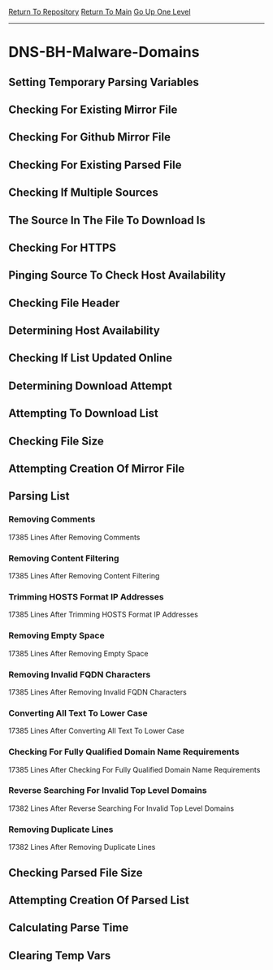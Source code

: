 [Return To Repository](https://github.com/deathbybandaid/piholeparser/)
[Return To Main](https://github.com/deathbybandaid/piholeparser/blob/master/RecentRunLogs/Mainlog.md)
[Go Up One Level](https://github.com/deathbybandaid/piholeparser/blob/master/RecentRunLogs/TopLevelScripts/30-Processing-Blacklists.md)
____________________________________
# DNS-BH-Malware-Domains
## Setting Temporary Parsing Variables
## Checking For Existing Mirror File
## Checking For Github Mirror File
## Checking For Existing Parsed File
## Checking If Multiple Sources
## The Source In The File To Download Is
## Checking For HTTPS
## Pinging Source To Check Host Availability
## Checking File Header
## Determining Host Availability
## Checking If List Updated Online
## Determining Download Attempt
## Attempting To Download List
## Checking File Size
## Attempting Creation Of Mirror File
## Parsing List
### Removing Comments
17385 Lines After Removing Comments
### Removing Content Filtering
17385 Lines After Removing Content Filtering
### Trimming HOSTS Format IP Addresses
17385 Lines After Trimming HOSTS Format IP Addresses
### Removing Empty Space
17385 Lines After Removing Empty Space
### Removing Invalid FQDN Characters
17385 Lines After Removing Invalid FQDN Characters
### Converting All Text To Lower Case
17385 Lines After Converting All Text To Lower Case
### Checking For Fully Qualified Domain Name Requirements
17385 Lines After Checking For Fully Qualified Domain Name Requirements
### Reverse Searching For Invalid Top Level Domains
17382 Lines After Reverse Searching For Invalid Top Level Domains
### Removing Duplicate Lines
17382 Lines After Removing Duplicate Lines
## Checking Parsed File Size
## Attempting Creation Of Parsed List
## Calculating Parse Time
## Clearing Temp Vars
